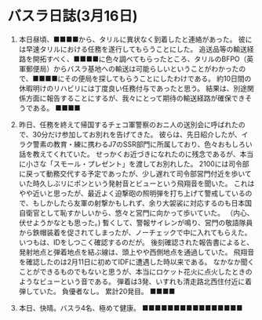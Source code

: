 # バスラ日誌(3月16日)

1. 本日昼頃、■■■■から、タリルに異状なく到着したと連絡があった。
   彼には早速タリルにおける任務を遂行してもらうことにした。
   追送品等の輸送経路を開拓すべく、■■■■に色々調べてもらったところ、タリルのBFPO（英軍郵便局）からバスラ基地への輸送は可能らしいということがわかったので、■■■■にその便局を探してもらうことにしたわけである。
   約10日間の休暇明けのリハビリには丁度良い任務付与であったと思う。
   結果は、別途関係方面に報告することにするが、我々にとって期待の輸送経路が確保できそうである。
   ■■■■

2. 昨日、任務を終えて帰国するチェコ軍警察のおニ人の送別会に呼ばれたので、30分だけ参加してお別れを告げてきた。
   彼らは、先日紹介したが、イラク警素の教育・練に携わるJ7のSSR部門に所属しており、色々おもしろい話を教えてくれていた。
   せっかくお近づきになれたのに残念であるが、本当に小さな「スモール・プレゼント」を渡してお別れした。
   2100には司令部に戻って動務交代する予定であったが、少し遅れて司令部営門付近を歩いていた時久しぶリにポンという発射音とビューという飛翔音を聞いた。
   これはやや近いと思ったが、最近よく迫撃砲の照明弾を打ち上げて警戒しているので、もしかしたら友軍の射撃かもしれず、余り大袈裟に対応するのも日本国自衛官として恥すかしいから、悠々と営門に向かって歩いていた。
   （内心、伏せようかなとも思った。)
   暫くして、警報サイレンが鳴り、営門の敬語隊員から鉄帽装着を促されてしまったが、ノーチェックで中に入れてもらえた。
   いつもは、IDをしつこく確認するのだが。
   後刻確認された報告書によると、発射地点と弾着地点を結ぶ線は、頭上やや西側地点を通過していた。
   飛翔音を確認したのは2月11日に初めてIDFに遭遇した時以来である。
   なかなか聞くことができるものでもないと思うが、本当にロケット花火に点火したときのようなビューという音である。
   弾着は3発、いすれも清走路北西住付近に着弾していた。
   負優者なし。
   累計20発目。
   ■■■■

3. 本日、快晴。バスラ4名、極めて健康。
   ■■■■■■■■■■■■■■■■
